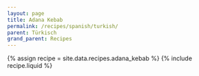 ```yaml
---
layout: page
title: Adana Kebab
permalink: /recipes/spanish/turkish/
parent: Türkisch
grand_parent: Recipes
---
```

{% assign recipe = site.data.recipes.adana_kebab %}
{% include recipe.liquid %}


